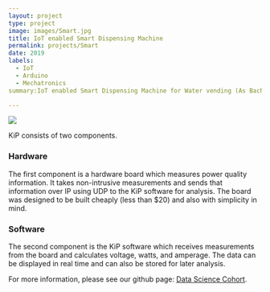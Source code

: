 ```yaml
---
layout: project
type: project
image: images/Smart.jpg
title: IoT enabled Smart Dispensing Machine
permalink: projects/Smart
date: 2019
labels:
  - IoT
  - Arduino
  - Mechatronics
summary:IoT enabled Smart Dispensing Machine for Water vending (As Bachelor's Project)

---
```


<img class="ui image" src="{{ site.baseurl }}/images/Smart.jpg">

KiP consists of two components.

### Hardware
The first component is a hardware board which measures power quality information. It takes non-intrusive measurements
and sends that information over IP using UDP to the KiP software for analysis. The board was designed to be built
cheaply (less than $20) and also with simplicity in mind.

### Software
The second component is the KiP software which receives measurements from the board and calculates voltage,
watts, and amperage. The data can be displayed in real time and can also be stored for later analysis.

For more information, please see our github page: <a href="https://github.com/ManthanND/Hamoye_Stage_D">
<i class="large github icon "></i>Data Science Cohort</a>.

